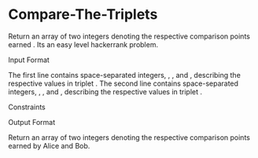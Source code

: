 # Compare-The-Triplets
Return an array of two integers denoting the respective comparison points earned . Its an easy level hackerrank problem.


Input Format

The first line contains  space-separated integers, , , and , describing the respective values in triplet .
The second line contains  space-separated integers, , , and , describing the respective values in triplet .

Constraints

Output Format

Return an array of two integers denoting the respective comparison points earned by Alice and Bob.
